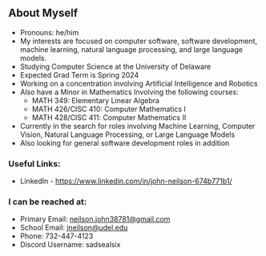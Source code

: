 ## About Myself
  - Pronouns: he/him
  - My interests are focused on computer software, software development, machine learning, natural language processing, and large language models.
  - Studying Computer Science at the University of Delaware
  - Expected Grad Term is Spring 2024
  - Working on a concentration involving Artificial Intelligence and Robotics
  - Also have a Minor in Mathematics Involving the following courses:
    - MATH 349: Elementary Linear Algebra
    - MATH 426/CISC 410: Computer Mathematics I
    - MATH 428/CISC 411: Computer Mathematics II
  - Currently in the search for roles involving Machine Learning, Computer Vision, Natural Language Processing, or Large Language Models
  - Also looking for general software development roles in addition
### Useful Links:
  - LinkedIn  - https://www.linkedin.com/in/john-neilson-674b771b1/
### I can be reached at:
  - Primary Email: neilson.john38781@gmail.com
  - School Email: jneilson@udel.edu
  - Phone: 732-447-4123
  - Discord Username: sadsealsix

